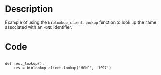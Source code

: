 # Description
Example of using the `biolookup_client.lookup` function to look up the name associated with an `HGNC` identifier.

# Code
```

def test_lookup():
    res = biolookup_client.lookup('HGNC', '1097')

```
